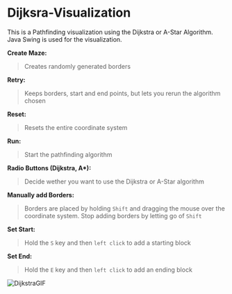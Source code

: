 # Dijksra-Visualization
This is a Pathfinding visualization using the Dijkstra or A-Star Algorithm. Java Swing is used for the visualization.

**Create Maze:** 
>Creates randomly generated borders

**Retry:**
>Keeps borders, start and end points, but lets you rerun the algorithm chosen

**Reset:**
>Resets the entire coordinate system

**Run:**
>Start the pathfinding algorithm

**Radio Buttons (Dijkstra, A\*):**
>Decide wether you want to use the Dijkstra or A-Star algorithm

**Manually add Borders:**
>Borders are placed by holding `Shift` and dragging the mouse over the coordinate system. Stop adding borders by letting go of `Shift`

**Set Start:**
>Hold the `S` key and then `left click` to add a starting block

**Set End:**
>Hold the `E` key and then `left click` to add an ending block

![DijkstraGIF](https://github.com/Ricardo-Straub/Dijksra-Visualization/assets/108030615/66fa7e50-05b6-4289-ae78-573c411a6c17)

